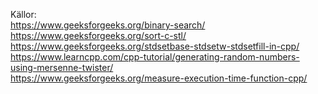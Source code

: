 Källor: <br>
https://www.geeksforgeeks.org/binary-search/ <br>
https://www.geeksforgeeks.org/sort-c-stl/ <br>
https://www.geeksforgeeks.org/stdsetbase-stdsetw-stdsetfill-in-cpp/ <br> 
https://www.learncpp.com/cpp-tutorial/generating-random-numbers-using-mersenne-twister/ <br> 
https://www.geeksforgeeks.org/measure-execution-time-function-cpp/ <br>
